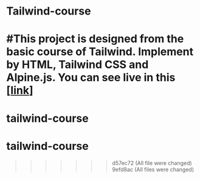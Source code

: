 
# Tailwind-course

#This project is designed from the basic course of Tailwind. Implement by HTML, Tailwind CSS and Alpine.js. You can see live in this [[link](https://zojaji-tailwind-course.netlify.app/)]
=======
# tailwind-course
# tailwind-course
>>>>>>> d57ec72 (All file were changed)
>>>>>>> 9efd8ac (All files were changed)
